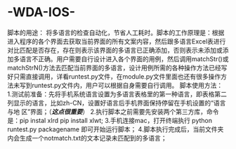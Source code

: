 # -WDA-IOS-
脚本的用途： 
将多语言的检查自动化，节省人工耗时。脚本的工作原理是：根据进入程序的各个界面去获取当前界面的所有文案内容，然后跟多语言Excel表进行对比匹配是否存在，存在则表示该界面的多语言已正确添加，否则表示未添加或添加多语言不正确。用户需要自行设计进入各个界面的用例，然后调用matchStr()或matchStrN()方法去匹配当前界面的多语言，设计用例所需的各种操作方法已经写好只需直接调用，详看runtest.py文件，在module.py文件里面也还有很多操作方法未写到runtest.py文件内，用户可以根据自身需要自行调用。
脚本使用方法：
1.测试前准备：先将手机系统语言设置为多语言表格里的第一种语言，即表格第二列显示的语言，比如zh-CN，设置好语言后手机界面保持停留在手机设置的“语言与地  区”界面；（***这点很重要***）
2.执行脚本之前需要先安装两个第三方库，命令是：pip instal xlrd	pip install xlwt;
3.手机连接mac，打开终端执行 python runtest.py packagename 即可开始运行脚本；
4.脚本执行完成后，当前文件夹内会生成一个notmatch.txt的文本记录未匹配到的多语言；

